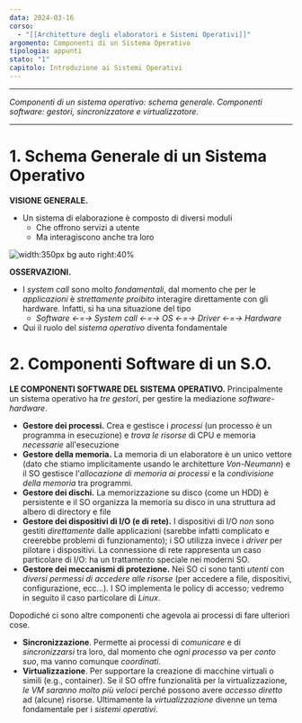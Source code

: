 ```yaml
---
data: 2024-03-16
corso:
  - "[[Architetture degli elaboratori e Sistemi Operativi]]"
argomento: Componenti di un Sistema Operativo
tipologia: appunti
stato: "1"
capitolo: Introduzione ai Sistemi Operativi
---
```

- - -
*Componenti di un sistema operativo: schema generale. Componenti software: gestori, sincronizzatore e virtualizzatore.*
- - -
# 1. Schema Generale di un Sistema Operativo
**VISIONE GENERALE.**
- Un sistema di elaborazione è composto di diversi moduli
  - Che offrono servizi a utente
  - Ma interagiscono anche tra loro

![width:350px bg auto right:40%](images/so-scheme.png)

**OSSERVAZIONI.**
- I *system call* sono molto *fondamentali*, dal momento che per le *applicazioni* è *strettamente proibito* interagire direttamente con gli hardware. Infatti, si ha una situazione del tipo 
	- *Software <-=-> System call <-=-> OS <-=-> Driver <-=-> Hardware*
- Qui il ruolo del *sistema operativo* diventa fondamentale

# 2. Componenti Software di un S.O.
**LE COMPONENTI SOFTWARE DEL SISTEMA OPERATIVO.**
Principalmente un sistema operativo ha *tre gestori*, per gestire la mediazione *software-hardware*.
- **Gestore dei processi.** Crea e gestisce i *processi* (un processo è un programma in esecuzione) e *trova le risorse* di CPU e memoria *necessarie* all'esecuzione
- **Gestore della memoria.** La memoria di un elaboratore è un unico vettore (dato che stiamo implicitamente usando le architetture *Von-Neumann*) e il SO gestisce l'*allocazione di memoria ai processi* e la *condivisione della memoria* tra programmi.
- **Gestore dei dischi.** La memorizzazione su disco (come un HDD) è persistente e il SO organizza la memoria su disco in una struttura ad albero di directory e file
- **Gestore dei dispositivi di I/O (e di rete).** I dispositivi di I/O *non* sono gestiti *direttamente* dalle applicazioni (sarebbe infatti complicato e creerebbe problemi di funzionamento); i SO utilizza invece i *driver* per pilotare i dispositivi. La connessione di rete rappresenta un caso particolare di I/O: ha un trattamento speciale nei moderni SO.
- **Gestore dei meccanismi di protezione.** Nei SO ci sono tanti *utenti* con *diversi permessi di accedere alle risorse* (per accedere a file, dispositivi, configurazione, ecc...). I SO implementa le policy di accesso; vedremo in seguito il caso particolare di *Linux*.

Dopodiché ci sono altre componenti che agevola ai processi di fare ulteriori cose.
  - **Sincronizzazione**. Permette ai processi di *comunicare* e di *sincronizzarsi* tra loro, dal momento che *ogni processo* va per *conto suo*, ma vanno comunque *coordinati*.
  - **Virtualizzazione**. Per supportare la creazione di macchine virtuali o simili (e.g., container). Se il SO offre funzionalità per la virtualizzazione, *le VM saranno molto più veloci* perché possono avere *accesso diretto* ad (alcune) risorse. Ultimamente la *virtualizzazione* divenne un tema fondamentale per i *sistemi operativi*.

